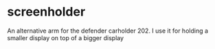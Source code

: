 # screenholder
An alternative arm for the defender carholder 202. I use it for holding a smaller display on top of a bigger display
